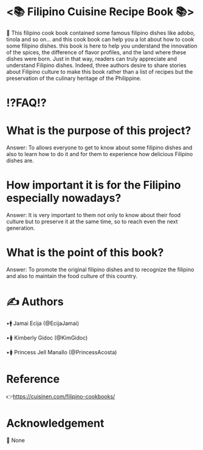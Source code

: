 # <📚 Filipino Cuisine Recipe Book 📚>

📖 This filipino cook book contained some famous filipino dishes like adobo, tinola and so on... and this cook book can help you a lot about how to cook some filipino dishes. this book is here to help you understand the innovation of the spices, the difference of flavor profiles, and the land where these dishes were born. Just in that way, readers can truly appreciate and understand Filipino dishes. Indeed, three authors desire to share stories about Filipino culture to make this book rather than a list of recipes but the preservation of the culinary heritage of the Philippine.
# ⁉️FAQ⁉️
# What is the purpose of this project?
Answer: To allows everyone to get to know about some filipino dishes and also to learn how to do it and for them to experience how delicious Filipino dishes are.
# How important it is for the Filipino especially nowadays?
Answer: It is very important to them not only to know about their food culture but to preserve it at the same time, so to reach even the next generation.
# What is the point of this book?
Answer: To promote the original filipino dishes and to recognize the filipino and also to maintain the food culture of this country.
# ✍️ Authors  
•🚹 Jamai Ecija (@EcijaJamai)

•🚺 Kimberly Gidoc (@KimGidoc)

•🚺 Princess Jell Manallo (@PrincessAcosta)
# Reference
👉https://cuisinen.com/filipino-cookbooks/
# Acknowledgement
🤷 None


